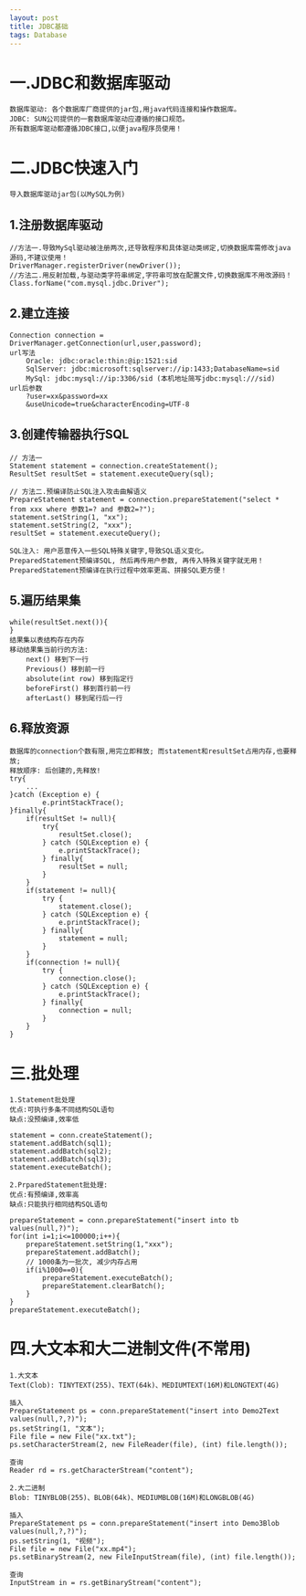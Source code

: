 ```yaml
---
layout: post
title: JDBC基础
tags: Database
---
```

# 一.JDBC和数据库驱动
	数据库驱动: 各个数据库厂商提供的jar包,用java代码连接和操作数据库。
	JDBC: SUN公司提供的一套数据库驱动应遵循的接口规范。	
	所有数据库驱动都遵循JDBC接口,以便java程序员使用！
	
# 二.JDBC快速入门	
	导入数据库驱动jar包(以MySQL为例)

## 1.注册数据库驱动
	//方法一.导致MySql驱动被注册两次,还导致程序和具体驱动类绑定,切换数据库需修改java源码,不建议使用！
	DriverManager.registerDriver(newDriver());	
	//方法二.用反射加载,与驱动类字符串绑定,字符串可放在配置文件,切换数据库不用改源码！
	Class.forName("com.mysql.jdbc.Driver");

## 2.建立连接
	Connection connection = DriverManager.getConnection(url,user,password);
	url写法
		Oracle: jdbc:oracle:thin:@ip:1521:sid
		SqlServer: jdbc:microsoft:sqlserver://ip:1433;DatabaseName=sid
		MySql: jdbc:mysql://ip:3306/sid (本机地址简写jdbc:mysql:///sid)
	url后参数
		?user=xx&password=xx
		&useUnicode=true&characterEncoding=UTF-8

## 3.创建传输器执行SQL
	// 方法一
	Statement statement = connection.createStatement();
	ResultSet resultSet = statement.executeQuery(sql);
	
	// 方法二.预编译防止SQL注入攻击曲解语义
	PrepareStatement statement = connection.prepareStatement("select * from xxx where 参数1=? and 参数2=?");
	statement.setString(1, "xx");
	statement.setString(2, "xxx");
	resultSet = statement.executeQuery();
	
	SQL注入: 用户恶意传入一些SQL特殊关键字,导致SQL语义变化。	
	PreparedStatement预编译SQL, 然后再传用户参数, 再传入特殊关键字就无用！
	PreparedStatement预编译在执行过程中效率更高、拼接SQL更方便！
	
## 5.遍历结果集		
	while(resultSet.next()){
	}		
	结果集以表结构存在内存
	移动结果集当前行的方法:
		next() 移到下一行
		Previous() 移到前一行
		absolute(int row) 移到指定行
		beforeFirst() 移到首行前一行
		afterLast() 移到尾行后一行
					
## 6.释放资源
	数据库的connection个数有限,用完立即释放; 而statement和resultSet占用内存,也要释放;
	释放顺序: 后创建的,先释放!
	try{
		...
	}catch (Exception e) {
			e.printStackTrace();
	}finally{
		if(resultSet != null){
			try{
				resultSet.close();
			} catch (SQLException e) {
				e.printStackTrace();
			} finally{
				resultSet = null;
			}
		}
		if(statement != null){
			try {
				statement.close();
			} catch (SQLException e) {
				e.printStackTrace();
			} finally{
				statement = null;
			}
		}
		if(connection != null){
			try {
				connection.close();
			} catch (SQLException e) {
				e.printStackTrace();
			} finally{
				connection = null;
			}
		}
	}
	
# 三.批处理
	1.Statement批处理
	优点:可执行多条不同结构SQL语句
	缺点:没预编译,效率低
	
	statement = conn.createStatement();
	statement.addBatch(sql1);
	statement.addBatch(sql2);
	statement.addBatch(sql3);	
	statement.executeBatch();
	
	2.PrparedStatement批处理:
	优点:有预编译,效率高
	缺点:只能执行相同结构SQL语句
	
	prepareStatement = conn.prepareStatement("insert into tb values(null,?)");			
	for(int i=1;i<=100000;i++){
		prepareStatement.setString(1,"xxx");
		prepareStatement.addBatch();		
		// 1000条为一批次, 减少内存占用
		if(i%1000==0){
			prepareStatement.executeBatch();
			prepareStatement.clearBatch();
		}
	}
	prepareStatement.executeBatch();
	
	
# 四.大文本和大二进制文件(不常用)	
	1.大文本
	Text(Clob): TINYTEXT(255)、TEXT(64k)、MEDIUMTEXT(16M)和LONGTEXT(4G)
		
	插入
	PrepareStatement ps = conn.prepareStatement("insert into Demo2Text values(null,?,?)");
	ps.setString(1, "文本");
	File file = new File("xx.txt");
	ps.setCharacterStream(2, new FileReader(file), (int) file.length());
		
	查询
	Reader rd = rs.getCharacterStream("content");
			
	2.大二进制
	Blob: TINYBLOB(255)、BLOB(64k)、MEDIUMBLOB(16M)和LONGBLOB(4G)
		
	插入
	PrepareStatement ps = conn.prepareStatement("insert into Demo3Blob values(null,?,?)");
	ps.setString(1, "视频");
	File file = new File("xx.mp4");
	ps.setBinaryStream(2, new FileInputStream(file), (int) file.length());
		
	查询
	InputStream in = rs.getBinaryStream("content");
